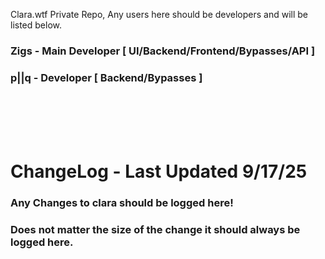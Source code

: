 Clara.wtf Private Repo, Any users here should be developers and will be listed below.
<br>
### Zigs - Main Developer [ UI/Backend/Frontend/Bypasses/API ]
### p||q - Developer [ Backend/Bypasses ]

<br>
<br>
<br>
<br>

# ChangeLog - Last Updated 9/17/25
### Any Changes to clara should be logged here!
### Does not matter the size of the change it should always be logged here.
